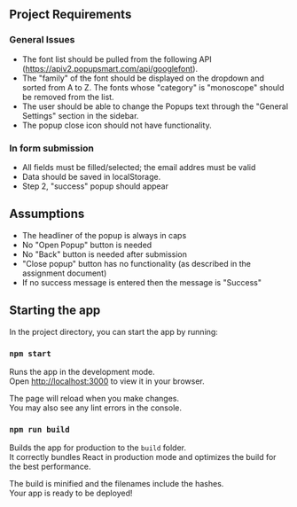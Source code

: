 ## Project Requirements
### General Issues
- The font list should be pulled from the following API (https://apiv2.popupsmart.com/api/googlefont). 
- The "family" of the font should be displayed on the dropdown and sorted from A to Z. The fonts whose "category" is "monoscope" should be removed from the list.
- The user should be able to change the Popups text through the "General Settings" section in the sidebar. 
- The popup close icon should not have functionality.

### In form submission
- All fields must be filled/selected; the email addres must be valid
- Data should be saved in localStorage.
- Step 2, "success" popup should appear

## Assumptions
- The headliner of the popup is always in caps
- No "Open Popup" button is needed 
- No "Back" button is needed after submission
- "Close popup" button has no functionality (as described in the assignment document)
- If no success message is entered then the message is "Success"

## Starting the app

In the project directory, you can start the app by running:

### `npm start`

Runs the app in the development mode.\
Open [http://localhost:3000](http://localhost:3000) to view it in your browser.

The page will reload when you make changes.\
You may also see any lint errors in the console.

### `npm run build`

Builds the app for production to the `build` folder.\
It correctly bundles React in production mode and optimizes the build for the best performance.

The build is minified and the filenames include the hashes.\
Your app is ready to be deployed!
